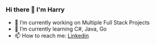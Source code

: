 ### Hi there 👋 I'm Harry


- 🔭 I’m currently working on Multiple Full Stack Projects
- 🌱 I’m currently learning C#, Java, Go
- 📫 How to reach me: [Linkedin](https://www.linkedin.com/in/harryjccass/)
